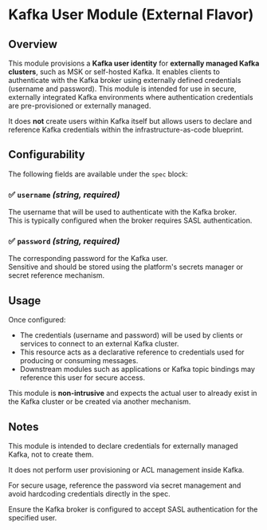 # Kafka User Module (External Flavor)

## Overview

This module provisions a **Kafka user identity** for **externally managed Kafka clusters**, such as MSK or self-hosted Kafka. It enables clients to authenticate with the Kafka broker using externally defined credentials (username and password). This module is intended for use in secure, externally integrated Kafka environments where authentication credentials are pre-provisioned or externally managed.

It does **not** create users within Kafka itself but allows users to declare and reference Kafka credentials within the infrastructure-as-code blueprint.

## Configurability

The following fields are available under the `spec` block:

### ✅ `username` *(string, required)*  
The username that will be used to authenticate with the Kafka broker.  
This is typically configured when the broker requires SASL authentication.

### ✅ `password` *(string, required)*  
The corresponding password for the Kafka user.  
Sensitive and should be stored using the platform's secrets manager or secret reference mechanism.

## Usage

Once configured:

- The credentials (username and password) will be used by clients or services to connect to an external Kafka cluster.
- This resource acts as a declarative reference to credentials used for producing or consuming messages.
- Downstream modules such as applications or Kafka topic bindings may reference this user for secure access.

This module is **non-intrusive** and expects the actual user to already exist in the Kafka cluster or be created via another mechanism.

## Notes
This module is intended to declare credentials for externally managed Kafka, not to create them.

It does not perform user provisioning or ACL management inside Kafka.

For secure usage, reference the password via secret management and avoid hardcoding credentials directly in the spec.

Ensure the Kafka broker is configured to accept SASL authentication for the specified user.

